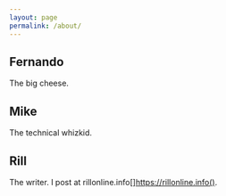 ```yaml
---
layout: page
permalink: /about/
---
```


Fernando
--------

<p> The big cheese.

Mike
----

The technical whizkid.

Rill
----

The writer. I post at rillonline.info[]https://rillonline.info().
